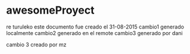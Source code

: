 # awesomeProyect
re turuleko
este documento fue creado el 31-08-2015
cambio1 generado localmente
cambio2 generado en el remote
cambio3 generado por dani


cambio 3 creado por mz

